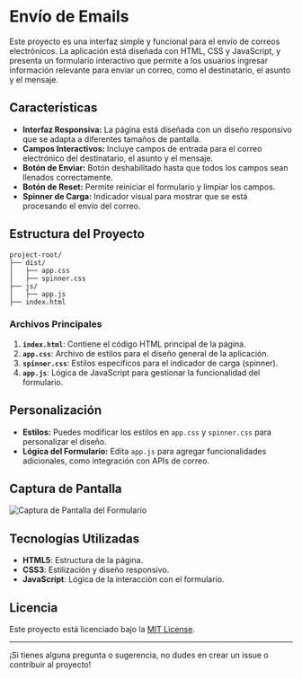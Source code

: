# Envío de Emails

Este proyecto es una interfaz simple y funcional para el envío de correos electrónicos. La aplicación está diseñada con HTML, CSS y JavaScript, y presenta un formulario interactivo que permite a los usuarios ingresar información relevante para enviar un correo, como el destinatario, el asunto y el mensaje.

## Características

- **Interfaz Responsiva:** La página está diseñada con un diseño responsivo que se adapta a diferentes tamaños de pantalla.
- **Campos Interactivos:** Incluye campos de entrada para el correo electrónico del destinatario, el asunto y el mensaje.
- **Botón de Enviar:** Botón deshabilitado hasta que todos los campos sean llenados correctamente.
- **Botón de Reset:** Permite reiniciar el formulario y limpiar los campos.
- **Spinner de Carga:** Indicador visual para mostrar que se está procesando el envío del correo.

## Estructura del Proyecto

```
project-root/
├── dist/
│   ├── app.css
│   ├── spinner.css
├── js/
│   ├── app.js
├── index.html
```

### Archivos Principales

1. **`index.html`**: Contiene el código HTML principal de la página.
2. **`app.css`**: Archivo de estilos para el diseño general de la aplicación.
3. **`spinner.css`**: Estilos específicos para el indicador de carga (spinner).
4. **`app.js`**: Lógica de JavaScript para gestionar la funcionalidad del formulario.

## Personalización

- **Estilos:** Puedes modificar los estilos en `app.css` y `spinner.css` para personalizar el diseño.
- **Lógica del Formulario:** Edita `app.js` para agregar funcionalidades adicionales, como integración con APIs de correo.

## Captura de Pantalla

![Captura de Pantalla del Formulario](https://via.placeholder.com/800x400.png?text=Formulario+de+Envio+de+Emails)

## Tecnologías Utilizadas

- **HTML5**: Estructura de la página.
- **CSS3**: Estilización y diseño responsivo.
- **JavaScript**: Lógica de la interacción con el formulario.

## Licencia

Este proyecto está licenciado bajo la [MIT License](LICENSE).

---

¡Si tienes alguna pregunta o sugerencia, no dudes en crear un issue o contribuir al proyecto!
